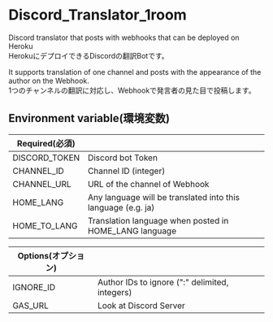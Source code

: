 # Discord_Translator_1room  
Discord translator that posts with webhooks that can be deployed on Heroku  
HerokuにデプロイできるDiscordの翻訳Botです。  
  
It supports translation of one channel and posts with the appearance of the author on the Webhook.  
1つのチャンネルの翻訳に対応し、Webhookで発言者の見た目で投稿します。
  
## Environment variable(環境変数)  
  
|Required(必須)||
|---|---|
|DISCORD_TOKEN|Discord bot Token|
|CHANNEL_ID|Channel ID (integer)|
|CHANNEL_URL|URL of the channel of Webhook|
|HOME_LANG|Any language will be translated into this language (e.g. ja)|
|HOME_TO_LANG|Translation language when posted in HOME_LANG language|
  
|Options(オプション)||
|---|---|
|IGNORE_ID|Author IDs to ignore (":" delimited, integers)|
|GAS_URL|Look at Discord Server|

